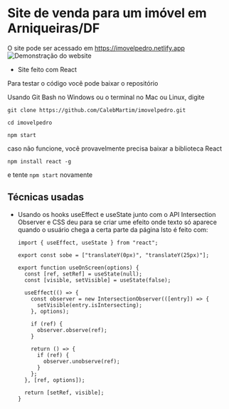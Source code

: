 # Site de venda para um imóvel em Arniqueiras/DF 
O site pode ser acessado em https://imovelpedro.netlify.app
![Demonstração do website](https://i.imgur.com/1FRf5YD.png)
* Site feito com React

Para testar o código você pode baixar o repositório

Usando Git Bash no Windows ou o terminal no Mac ou Linux, digite

`git clone https://github.com/CalebMartim/imovelpedro.git`

`cd imovelpedro`

`npm start`

caso não funcione, você provavelmente precisa baixar a biblioteca React 

`npm install react -g`

e tente `npm start` novamente 

## Técnicas usadas
* Usando os hooks useEffect e useState junto com o API Intersection Observer e CSS deu para se criar ume efeito onde texto só aparece quando o usuário chega a certa parte da página
  Isto é feito com:
  
      import { useEffect, useState } from "react";

      export const sobe = ["translateY(0px)", "translateY(25px)"];

      export function useOnScreen(options) {
        const [ref, setRef] = useState(null);
        const [visible, setVisible] = useState(false);

        useEffect(() => {
          const observer = new IntersectionObserver(([entry]) => {
            setVisible(entry.isIntersecting);
          }, options);

          if (ref) {
            observer.observe(ref);
          }

          return () => {
            if (ref) {
              observer.unobserve(ref);
            }
          };
        }, [ref, options]);

        return [setRef, visible];
      }
